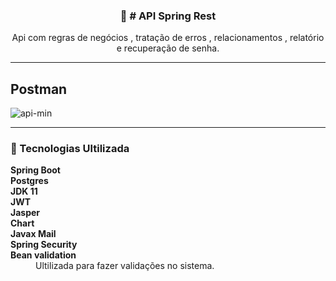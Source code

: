 <p align="center">
  <h3 align="center">🚀 # API Spring Rest</h3>

  <p align="center">
   Api com regras de negócios , tratação de erros , relacionamentos , relatório e recuperação de senha.
   
  </p>
</p>

<hr />



## Postman

![api-min](https://user-images.githubusercontent.com/51136557/136290249-eeb03e26-305a-4bc2-b590-0bb809918a65.gif)

<hr />

### 🔖 Tecnologias Ultilizada

<dl>
<dt><strong>Spring Boot</strong></dt>
<dt><strong>Postgres</strong></dt>
<dt><strong>JDK 11</strong></dt>
<dt><strong>JWT</strong></dt>
<dt><strong>Jasper</strong></dt>
<dt><strong>Chart</strong></dt>
<dt><strong>Javax Mail</strong></dt>
<dt><strong>Spring Security</strong></dt>

<dt><strong>Bean validation</strong></dt>
<dd>Ultilizada para fazer validações no sistema.</dd>
